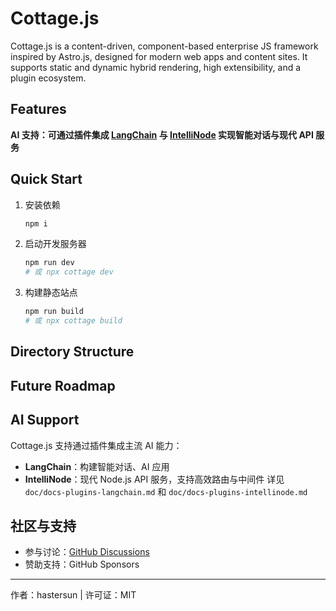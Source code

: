 # Cottage.js
Cottage.js is a content-driven, component-based enterprise JS framework inspired by Astro.js, designed for modern web apps and content sites. It supports static and dynamic hybrid rendering, high extensibility, and a plugin ecosystem.

## Features
**AI 支持：可通过插件集成 [LangChain](https://js.langchain.com/) 与 [IntelliNode](https://intellinode.dev/) 实现智能对话与现代 API 服务**

## Quick Start
1. 安装依赖
   ```sh
   npm i
   ```
2. 启动开发服务器
   ```sh
   npm run dev
   # 或 npx cottage dev
   ```
3. 构建静态站点
   ```sh
   npm run build
   # 或 npx cottage build
   ```

## Directory Structure

## Future Roadmap
## AI Support
Cottage.js 支持通过插件集成主流 AI 能力：
- **LangChain**：构建智能对话、AI 应用
- **IntelliNode**：现代 Node.js API 服务，支持高效路由与中间件
详见 `doc/docs-plugins-langchain.md` 和 `doc/docs-plugins-intellinode.md`

## 社区与支持
- 参与讨论：[GitHub Discussions](https://github.com/Hastersun/cottage/discussions)
- 赞助支持：GitHub Sponsors

---
作者：hastersun | 许可证：MIT
